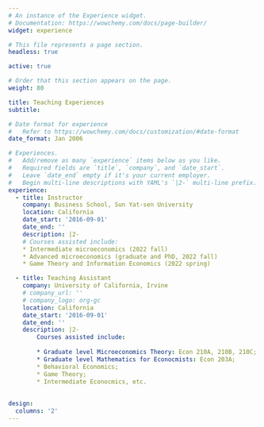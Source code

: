 ```yaml
---
# An instance of the Experience widget.
# Documentation: https://wowchemy.com/docs/page-builder/
widget: experience

# This file represents a page section.
headless: true

active: true

# Order that this section appears on the page.
weight: 80

title: Teaching Experiences
subtitle:

# Date format for experience
#   Refer to https://wowchemy.com/docs/customization/#date-format
date_format: Jan 2006

# Experiences.
#   Add/remove as many `experience` items below as you like.
#   Required fields are `title`, `company`, and `date_start`.
#   Leave `date_end` empty if it's your current employer.
#   Begin multi-line descriptions with YAML's `|2-` multi-line prefix.
experience:
  - title: Instructor
    company: Business School, Sun Yat-sen University
    location: California
    date_start: '2016-09-01'
    date_end: ''
    description: |2-
    # Courses assisted include:
    * Intermediate microeconomics (2022 fall)
    * Advanced microeconomics (graduate and PhD, 2022 fall)
    * Game Theory and Information Economics (2022 spring)

  - title: Teaching Assistant
    company: University of California, Irvine
    # company_url: ''
    # company_logo: org-gc
    location: California
    date_start: '2016-09-01'
    date_end: ''
    description: |2-
        Courses assisted include:
        
        * Graduate level Microeconomics Theory: Econ 210A, 210B, 210C;
        * Graduate level Mathematics for Econocmists: Econ 203A;
        * Behavioral Economics;
        * Game Theory;
        * Intermediate Econocmics, etc.
        
  
design:
  columns: '2'
---
```

